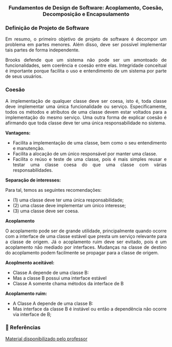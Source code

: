 ### <center> Fundamentos de Design de Software: Acoplamento, Coesão, Decomposição e Encapsulamento
<div align="justify">

### Definição de Projeto de Software

Em resumo, o primeiro objetivo de projeto de software é decompor um problema em partes menores. Além disso, deve ser possível implementar tais partes de forma independente.

Brooks defende que um sistema não pode ser um amontoado de funcionalidades, sem coerência e coesão entre elas. Integridade conceitual é importante porque facilita o uso e entendimento de um sistema por parte de seus usuários. 

### Coesão

A implementação de qualquer classe deve ser coesa, isto é, toda classe deve implementar uma única funcionalidade ou serviço. Especificamente, todos os métodos e atributos de uma classe devem estar voltados para a implementação do mesmo serviço. Uma outra forma de explicar coesão é afirmando que toda classe deve ter uma única responsabilidade no sistema.

**Vantagens:**
* Facilita a implementação de uma classe, bem como o seu entendimento e manutenção.
* Facilita a alocação de um único responsável por manter uma classe.
* Facilita o reúso e teste de uma classe, pois é mais simples reusar e testar uma classe coesa do que uma classe com várias responsabilidades.

**Separação de interesses:** 

Para tal, temos as seguintes recomendações:
* (1) uma classe deve ter uma única responsabilidade; 
* (2) uma classe deve implementar um único interesse; 
* (3) uma classe deve ser coesa.

**Acoplamento**

O acoplamento pode ser de grande utilidade, principalmente quando ocorre com a interface de uma classe estável que presta um serviço relevante para a classe de origem. Já o acoplamento ruim deve ser evitado, pois é um acoplamento não mediado por interfaces. Mudanças na classe de destino do acoplamento podem facilmente se propagar para a classe de origem.

**Acoplmento aceitável:** 

* Classe A depende de uma classe B:
* Mas a classe B possui uma interface estável
* Classe A somente chama métodos da interface de B


**Acoplamento ruim:** 

* A Classe A depende de uma classe B:
* Mas interface da classe B é instável ou então a dependência não ocorre via interface de B;






  
### 📌 Referências

[Material disponibilizado pelo professor](https://docs.google.com/presentation/d/1xiYYRU85Hxv2crDgkiw3Ldo4Th7dN0ROzTnBv_yYKDw/edit#slide=id.ged442a0007_1_0)